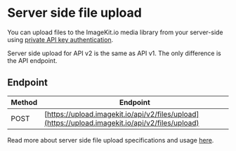 # Server side file upload

You can upload files to the ImageKit.io media library from your server-side using [private API key authentication](../api-introduction/api-keys.md#private-key).

Server side upload for API v2 is the same as API v1. The only difference is the API endpoint.

## Endpoint

| Method | Endpoint                                                                                         |
| ------ | ------------------------------------------------------------------------------------------------ |
| POST   | [https://upload.imagekit.io/api/v2/files/upload](https://upload.imagekit.io/api/v2/files/upload) |

Read more about server side file upload specifications and usage [here](server-side-file-upload.md).